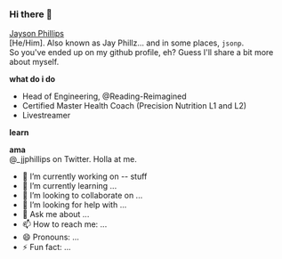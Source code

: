 ### Hi there 👋

[Jayson Phillips](https://jaysonjphillips.com)  
[He/Him]. Also known as Jay Phillz... and in some places, `jsonp`.  
So you've ended up on my github profile, eh? Guess I'll share a bit more about myself.  

**what do i do**
- Head of Engineering, @Reading-Reimagined
- Certified Master Health Coach (Precision Nutrition L1 and L2)
- Livestreamer

**learn**  

**ama**  
@_jjphillips on Twitter. Holla at me. 

- 🔭 I’m currently working on
-- stuff
- 🌱 I’m currently learning ...
- 👯 I’m looking to collaborate on ...
- 🤔 I’m looking for help with ...
- 💬 Ask me about ...
- 📫 How to reach me: ...
- 😄 Pronouns: ...
- ⚡ Fun fact: ...

<!--
**jaysonjphillips/jaysonjphillips** is a ✨ _special_ ✨ repository because its `README.md` (this file) appears on your GitHub profile.

Here are some ideas to get you started:

- 🔭 I’m currently working on ...
- 🌱 I’m currently learning ...
- 👯 I’m looking to collaborate on ...
- 🤔 I’m looking for help with ...
- 💬 Ask me about ...
- 📫 How to reach me: ...
- 😄 Pronouns: ...
- ⚡ Fun fact: ...
-->

